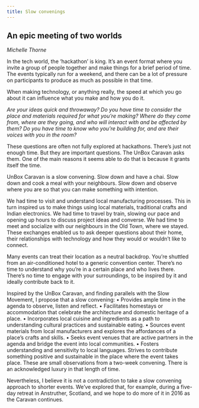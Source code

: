 ```yaml
---
title: Slow convenings
---
```


## An epic meeting of two worlds
_Michelle Thorne_

In the tech world, the ‘hackathon’ is king. It’s an event format where you invite a group of people together and make things for a brief period of time. The events typically run for a weekend, and there can be a lot of pressure on participants to produce as much as possible in that time.

When making technology, or anything really, the speed at which you go about it can influence what you make and how you do it.

_Are your ideas quick and throwaway? Do you have time to consider the place and materials required for what you’re making? Where do they come from, where are they going, and who will interact with and be affected by them? Do you have time to know who you’re building for, and are their voices with you in the room?_

These questions are often not fully explored at hackathons. There’s just not enough time. But they are important questions. The UnBox Caravan asks them. One of the main reasons it seems able to do that is because it grants itself the time.

UnBox Caravan is a slow convening. Slow down and have a chai. Slow down and cook a meal with your neighbours. Slow down and observe where you are so that you can make something with intention.

We had time to visit and understand local manufacturing processes. This in turn inspired us to make things using local materials, traditional crafts and Indian electronics. We had time to travel by train, slowing our pace and opening up hours to discuss project ideas and converse. We had time to meet and socialize with our neighbours in the Old Town, where we stayed. These exchanges enabled us to ask deeper questions about their home, their relationships with technology and how they would or wouldn’t like to connect.

Many events can treat their location as a neutral backdrop. You’re shuttled from an air-conditioned hotel to a generic convention center. There’s no time to understand why you’re in a certain place and who lives there. There’s no time to engage with your surroundings, to be inspired by it and ideally contribute back to it.

Inspired by the UnBox Caravan, and finding parallels with the Slow Movement, I propose that a slow convening:
•	Provides ample time in the agenda to observe, listen and reflect.
•	Facilitates homestays or accommodation that celebrate the architecture and domestic heritage of a place.
•	Incorporates local cuisine and ingredients as a path to understanding cultural practices and sustainable eating.
•	Sources event materials from local manufacturers and explores the affordances of a place’s crafts and skills.
•	Seeks event venues that are active partners in the agenda and bridge the event into local communities.
•	Fosters understanding and sensitivity to local languages.
Strives to contribute something positive and sustainable in the place where the event takes place. These are small observations from a two-week convening. There is an acknowledged luxury in that length of time.

Nevertheless, I believe it is not a contradiction to take a slow convening approach to shorter events. We’ve explored that, for example, during a five-day retreat in Anstruther, Scotland, and we hope to do more of it in 2016 as the Caravan continues.